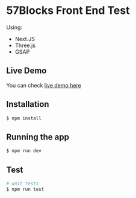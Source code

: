 # 57Blocks Front End Test
Using:
- Next.JS
- Three.js
- GSAP

## Live Demo

You can check [live demo here](https://57-blocks-test.vercel.app/)
   
## Installation

```bash
$ npm install
```

## Running the app

```bash
$ npm run dev
```

## Test

```bash
# unit tests
$ npm run test

```
